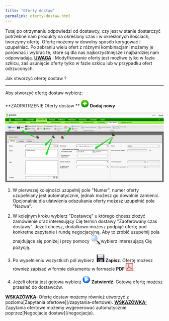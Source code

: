 ```yaml
---
title: "Oferty dostaw"
permalink: oferty-dostaw.html
---
```

 Tutaj po otrzymaniu odpowiedzi od dostawcy, czy jest w stanie dostarczyć potrzebne nam produkty na określony czas i w określonych ilościach, tworzymy ofertę. Ofertę możemy w dowolny sposób korygować i uzupełniać. Po zebraniu wielu ofert z różnymi kombinacjami możemy je porównać i wybrać te, które są dla nas najkorzystniejsze i najbardziej nam odpowiadają. 
**<u>UWAGA</u>** : Modyfikowanie oferty jest możliwe tylko w fazie szkicu, zaś usunięcie oferty tylko w fazie szkicu lub w przypadku ofert odrzuconych. 

Jak stworzyć ofertę dostaw ?

* * *

Aby stworzyć ofertę dostaw wybierz:

**ZAOPATRZENIE Oferty dostaw **  ![](/images/newIcon24.png) **Dodaj nowy** 

[![](/images/Zaopatrzenie-%20oferty%20dostaw-%20g%C5%82%C3%B3wna.png)](/images/Zaopatrzenie-%20oferty%20dostaw-%20g%C5%82%C3%B3wna.png)

1. W pierwszej kolejności uzupełnij pole "Numer", numer oferty uzupełniany jest automatycznie, jednak możesz go dowolnie zamienić. Opcjonalnie dla ułatwienia odszukania oferty możesz uzupełnić pole "Nazwa".
                    
2. W kolejnym kroku wybierz "Dostawcę" u którego chcesz złożyć zamówienie oraz interesujący Cię termin dostawy "Zaoferowany czas dostawy". Jeżeli chcesz, dodatkowo możesz podpiąć ofertę pod konkretne zapytanie i rundę negocjacyjną. Aby to zrobić uzupełnij pola znajdujące się poniżej i przy pomocy <img border="0" src="/images/lupka.png" style="vertical-align:-6px">wybierz interesującą Cię pozycję.
                        

3. Po wypełnieniu wszystkich pól wybierz  ![](/images/zapisz.png) **Zapisz**. Ofertę możesz również zapisać w formie dokumentu w formacie **PDF ![](/images/PDF.png).**

4. Jeżeli oferta jest gotowa wybierz ![](/images/startIcon24.png) **Zatwierdź**. Gotową ofertę możesz przesłać do dostawców.

<u style="font-weight:bold">
            WSKAZÓWKA:
        </u> Ofertę dostaw możemy również utworzyć z poziomu[Zapytania ofertowe](/zapytania-ofertowe). 

<u style="font-weight:bold">
            WSKAZÓWKA:
        </u> Zapytania ofertowe możemy wygenerować automatycznie poprzez[Negocjacje dostaw](/negocjacje). 

